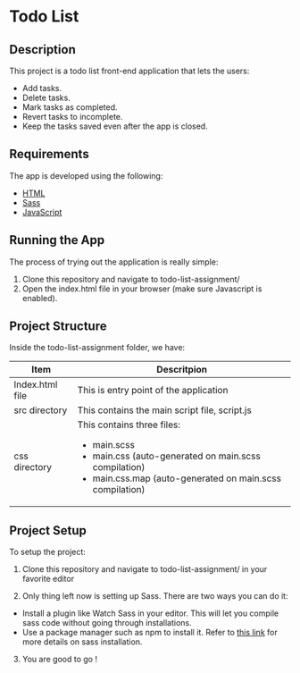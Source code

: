 # Todo List 

## Description
This project is a todo list front-end application that lets the users:
- Add tasks.
- Delete tasks.
- Mark tasks as completed.
- Revert tasks to incomplete.
- Keep the tasks saved even after the app is closed.

## Requirements
The app is developed using the following:
- [HTML](https://devdocs.io/html-attributes/)
- [Sass](https://sass-lang.com/guide)
- [JavaScript](https://developer.mozilla.org/en-US/docs/Web/JavaScript)

## Running the App
The process of trying out the application is really simple: 
1. Clone this repository and navigate to todo-list-assignment/ 
2. Open the index.html file in your browser (make sure Javascript is enabled).

## Project Structure
Inside the todo-list-assignment folder, we have: 

Item | Descritpion |
--- | --- |
Index.html file| This is entry point of the application |
src directory| This contains the main script file, script.js|
css directory| This contains three files:<br> <ul><li>main.scss</li><li>main.css (auto-generated on main.scss compilation)</li><li> main.css.map (auto-generated on main.scss compilation)</li> </ul>|

## Project Setup
To setup the project:

1. Clone this repository and navigate to todo-list-assignment/ in your favorite editor

2. Only thing left now is setting up Sass. There are two ways you can do it:
  -   Install a plugin like Watch Sass in your editor. This will let you compile sass code without going through installations.
  -   Use a package manager such as npm to install it. Refer to [this link](https://sass-lang.com/install) for more details on sass installation. 

3. You are good to go !
